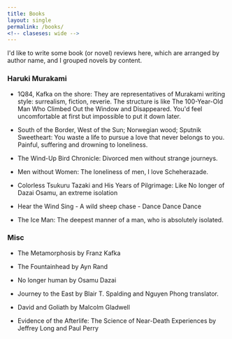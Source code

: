 ```yaml
---
title: Books
layout: single
permalink: /books/
<!-- claseses: wide -->
---
```


I'd like to write some book (or novel) reviews here, which are arranged by author name, and I grouped novels by content.

### Haruki Murakami

- 1Q84, Kafka on the shore: They are representatives of Murakami writing style: surrealism, fiction, reverie. The structure is like The 100-Year-Old Man Who Climbed Out the Window and Disappeared. You'd feel uncomfortable at first but impossible to put it down later. 


- South of the Border, West of the Sun; Norwegian wood; Sputnik Sweetheart: You waste a life to pursue a love that never belongs to you. Painful, suffering and drowning to loneliness.


- The Wind-Up Bird Chronicle: Divorced men without strange journeys.


- Men without Women: The loneliness of men, I love Scheherazade.


- Colorless Tsukuru Tazaki and His Years of Pilgrimage: Like No longer of Dazai Osamu, an extreme isolation


- Hear the Wind Sing - A wild sheep chase - Dance Dance Dance


- The Ice Man: The deepest manner of a man, who is absolutely isolated.

### Misc

- The Metamorphosis by Franz Kafka

- The Fountainhead by Ayn Rand

- No longer human by Osamu Dazai

- Journey to the East by Blair T. Spalding and Nguyen Phong translator.

- David and Goliath by Malcolm Gladwell

- Evidence of the Afterlife: The Science of Near-Death Experiences by Jeffrey Long and Paul Perry
